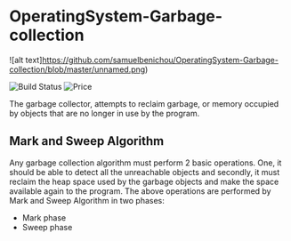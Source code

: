 # OperatingSystem-Garbage-collection

![alt text]https://github.com/samuelbenichou/OperatingSystem-Garbage-collection/blob/master/unnamed.png)

![Build Status](https://travis-ci.org/lemire/JavaFastPFOR.png)
![Price](https://img.shields.io/badge/price-FREE-0098f7.svg)

The garbage collector, attempts to reclaim garbage, or memory occupied by objects that are no longer in use by the program.

## Mark and Sweep Algorithm
Any garbage collection algorithm must perform 2 basic operations. One, it should be able to detect all the unreachable objects and secondly, it must reclaim the heap space used by the garbage objects and make the space available again to the program.
The above operations are performed by Mark and Sweep Algorithm in two phases:
- Mark phase
- Sweep phase
